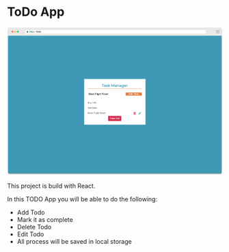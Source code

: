   # ToDo App

![Thumbnail](/thumbnail.png)

This project is build with React.

In this TODO App you will be able to do the following:
 - Add Todo
 - Mark it as complete
 - Delete Todo
 - Edit Todo
 - All process will be saved in local storage

